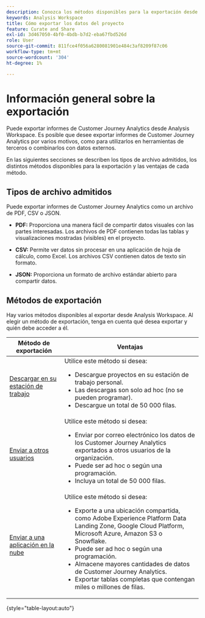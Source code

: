 ```yaml
---
description: Conozca los métodos disponibles para la exportación desde Analysis Workspace.
keywords: Analysis Workspace
title: Cómo exportar los datos del proyecto
feature: Curate and Share
exl-id: 3d467050-4bf0-4bdb-b7d2-eba67fbd526d
role: User
source-git-commit: 811fce4f056a6280081901e484c3af8209f87c06
workflow-type: tm+mt
source-wordcount: '304'
ht-degree: 1%

---
```


# Información general sobre la exportación

Puede exportar informes de Customer Journey Analytics desde Analysis Workspace. Es posible que desee exportar informes de Customer Journey Analytics por varios motivos, como para utilizarlos en herramientas de terceros o combinarlos con datos externos.

En las siguientes secciones se describen los tipos de archivo admitidos, los distintos métodos disponibles para la exportación y las ventajas de cada método.

## Tipos de archivo admitidos

Puede exportar informes de Customer Journey Analytics como un archivo de PDF, CSV o JSON.

* **PDF:** Proporciona una manera fácil de compartir datos visuales con las partes interesadas. Los archivos de PDF contienen todas las tablas y visualizaciones mostradas (visibles) en el proyecto.

* **CSV:** Permite ver datos sin procesar en una aplicación de hoja de cálculo, como Excel. Los archivos CSV contienen datos de texto sin formato.

* **JSON:** Proporciona un formato de archivo estándar abierto para compartir datos.

## Métodos de exportación

Hay varios métodos disponibles al exportar desde Analysis Workspace. Al elegir un método de exportación, tenga en cuenta qué desea exportar y quién debe acceder a él.

| Método de exportación | Ventajas |
|---------|----------|
| [Descargar en su estación de trabajo](/help/analysis-workspace/export/download-send.md) | Utilice este método si desea: <ul><li>Descargue proyectos en su estación de trabajo personal.</li><li>Las descargas son solo ad hoc (no se pueden programar).</li> <li>Descargue un total de 50 000 filas.</li> <!--true? Are there 2 different options to download to your workstation?--> <!-- is this emailing it? --> |
| [Enviar a otros usuarios](/help/analysis-workspace/export/t-schedule-report.md) | Utilice este método si desea: <ul><li>Enviar por correo electrónico los datos de los Customer Journey Analytics exportados a otros usuarios de la organización.</li><li>Puede ser ad hoc o según una programación.</li> <li>Incluya un total de 50 000 filas.</li> <!--true?--> |
| [Enviar a una aplicación en la nube](/help/analysis-workspace/export/export-cloud.md) | Utilice este método si desea: <ul><li>Exporte a una ubicación compartida, como Adobe Experience Platform Data Landing Zone, Google Cloud Platform, Microsoft Azure, Amazon S3 o Snowflake.</li><li>Puede ser ad hoc o según una programación.</li><li>Almacene mayores cantidades de datos de Customer Journey Analytics.</li><li>Exportar tablas completas que contengan miles o millones de filas.<!-- What other things? Wiki talks about things that aren't even possible in Data Warehouse. What are they? --> </li> |

{style="table-layout:auto"}
